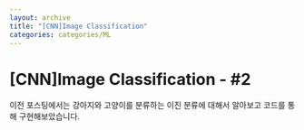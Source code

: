 ```yaml
---
layout: archive
title: "[CNN]Image Classification"
categories: categories/ML
---
```


# [CNN]Image Classification - #2
이전 포스팅에서는 강아지와 고양이를 분류하는 이진 분류에 대해서 알아보고 코드를 통해 구현해보았습니다.
